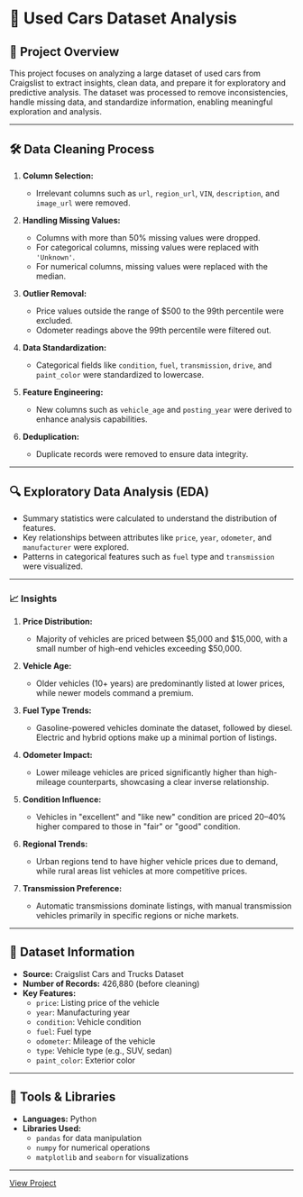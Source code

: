 # 🚗 Used Cars Dataset Analysis  

## 📌 Project Overview  
This project focuses on analyzing a large dataset of used cars from Craigslist to extract insights, clean data, and prepare it for exploratory and predictive analysis. The dataset was processed to remove inconsistencies, handle missing data, and standardize information, enabling meaningful exploration and analysis.  

---

## 🛠️ Data Cleaning Process  
1. **Column Selection:**  
   - Irrelevant columns such as `url`, `region_url`, `VIN`, `description`, and `image_url` were removed.  

2. **Handling Missing Values:**  
   - Columns with more than 50% missing values were dropped.  
   - For categorical columns, missing values were replaced with `'Unknown'`.  
   - For numerical columns, missing values were replaced with the median.  

3. **Outlier Removal:**  
   - Price values outside the range of \$500 to the 99th percentile were excluded.  
   - Odometer readings above the 99th percentile were filtered out.  

4. **Data Standardization:**  
   - Categorical fields like `condition`, `fuel`, `transmission`, `drive`, and `paint_color` were standardized to lowercase.  

5. **Feature Engineering:**  
   - New columns such as `vehicle_age` and `posting_year` were derived to enhance analysis capabilities.  

6. **Deduplication:**  
   - Duplicate records were removed to ensure data integrity.  

---

## 🔍 Exploratory Data Analysis (EDA)  
- Summary statistics were calculated to understand the distribution of features.  
- Key relationships between attributes like `price`, `year`, `odometer`, and `manufacturer` were explored.  
- Patterns in categorical features such as `fuel` type and `transmission` were visualized.
---
### 📈 Insights  
1. **Price Distribution:**  
   - Majority of vehicles are priced between \$5,000 and \$15,000, with a small number of high-end vehicles exceeding \$50,000.  

2. **Vehicle Age:**  
   - Older vehicles (10+ years) are predominantly listed at lower prices, while newer models command a premium.  

3. **Fuel Type Trends:**  
   - Gasoline-powered vehicles dominate the dataset, followed by diesel. Electric and hybrid options make up a minimal portion of listings.  

4. **Odometer Impact:**  
   - Lower mileage vehicles are priced significantly higher than high-mileage counterparts, showcasing a clear inverse relationship.  

5. **Condition Influence:**  
   - Vehicles in "excellent" and "like new" condition are priced 20–40% higher compared to those in "fair" or "good" condition.  

6. **Regional Trends:**  
   - Urban regions tend to have higher vehicle prices due to demand, while rural areas list vehicles at more competitive prices.  

7. **Transmission Preference:**  
   - Automatic transmissions dominate listings, with manual transmission vehicles primarily in specific regions or niche markets.  

---

## 📂 Dataset Information  
- **Source:** Craigslist Cars and Trucks Dataset  
- **Number of Records:** 426,880 (before cleaning)  
- **Key Features:**  
  - `price`: Listing price of the vehicle  
  - `year`: Manufacturing year  
  - `condition`: Vehicle condition  
  - `fuel`: Fuel type  
  - `odometer`: Mileage of the vehicle  
  - `type`: Vehicle type (e.g., SUV, sedan)  
  - `paint_color`: Exterior color  

---

## 🔧 Tools & Libraries  
- **Languages:** Python  
- **Libraries Used:**  
  - `pandas` for data manipulation  
  - `numpy` for numerical operations  
  - `matplotlib` and `seaborn` for visualizations  

---
[View Project](https://github.com/Lojain21/Used-Cars-Analysis/blob/main/Used_cars_dataset_project.ipynb)
